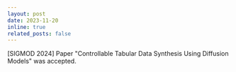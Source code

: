 ```yaml
---
layout: post
date: 2023-11-20
inline: true
related_posts: false
---
```


[SIGMOD 2024] Paper "Controllable Tabular Data Synthesis Using Diffusion Models" was accepted.
